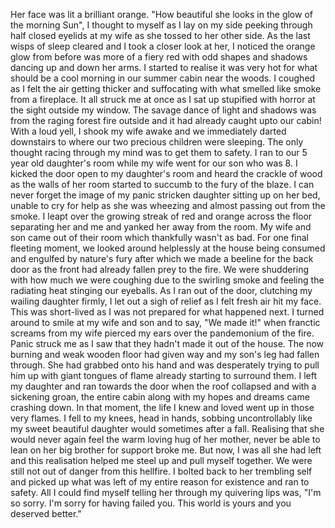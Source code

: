 Her face was lit a brilliant orange. "How beautiful she looks in the glow of the morning Sun", I thought to myself as I lay on my side peeking through half closed eyelids at my wife as she tossed to her other side. As the last wisps of sleep cleared and I took a closer look at her, I noticed the orange glow from before was more of a fiery red with odd shapes and shadows dancing up and down her arms. I started to realise it was very hot for what should be a cool morning in our summer cabin near the woods. I coughed as I felt the air getting thicker and suffocating with what smelled like smoke from a fireplace. It all struck me at once as I sat up stupified with horror at the sight outside my window. The savage dance of light and shadows was from the raging forest fire outside and it had already caught upto our cabin!  
With a loud yell, I shook my wife awake and we immediately darted downstairs to where our two precious children were sleeping. The only thought racing through my mind was to get them to safety. I ran to our 5 year old daughter's room while my wife went for our son who was 8. I kicked the door open to my daughter's room and heard the crackle of wood as the walls of her room started to succumb to the fury of the blaze. I can never forget the image of my panic stricken daughter sitting up on her bed, unable to cry for help as she was wheezing and almost passing out from the smoke. I leapt over the growing streak of red and orange across the floor separating her and me and yanked her away from the room. My wife and son came out of their room which thankfully wasn't as bad. For one final fleeting moment, we looked around helplessly at the house being consumed and engulfed by nature's fury after which we made a beeline for the back door as the front had already fallen prey to the fire. We were shuddering with how much we were coughing due to the swirling smoke and feeling the radiating heat stinging our eyeballs. As I ran out of the door, clutching my wailing daughter firmly, I let out a sigh of relief as I felt fresh air hit my face.  
This was short-lived as I was not prepared for what happened next. I turned around to smile at my wife and son and to say, "We made it!" when franctic screams from my wife pierced my ears over the pandemonium of the fire. Panic struck me as I saw that they hadn't made it out of the house. The now burning and weak wooden floor had given way and my son's leg had fallen through. She had grabbed onto his hand and was desperately trying to pull him up with giant tongues of flame already starting to surround them. I left my daughter and ran towards the door when the roof collapsed and with a sickening groan, the entire cabin along with my hopes and dreams came crashing down. In that moment, the life I knew and loved went up in those very flames. I fell to my knees, head in hands, sobbing uncontrollably like my sweet beautiful daughter would sometimes after a fall. Realising that she would never again feel the warm loving hug of her mother, never be able to lean on her big brother for support broke me. But now, I was all she had left and this realisation helped me steel up and pull myself together. We were still not out of danger from this hellfire. I bolted back to her trembling self and picked up what was left of my entire reason for existence and ran to safety. All I could find myself telling her through my quivering lips was, "I'm so sorry. I'm sorry for having failed you. This world is yours and you deserved better."
